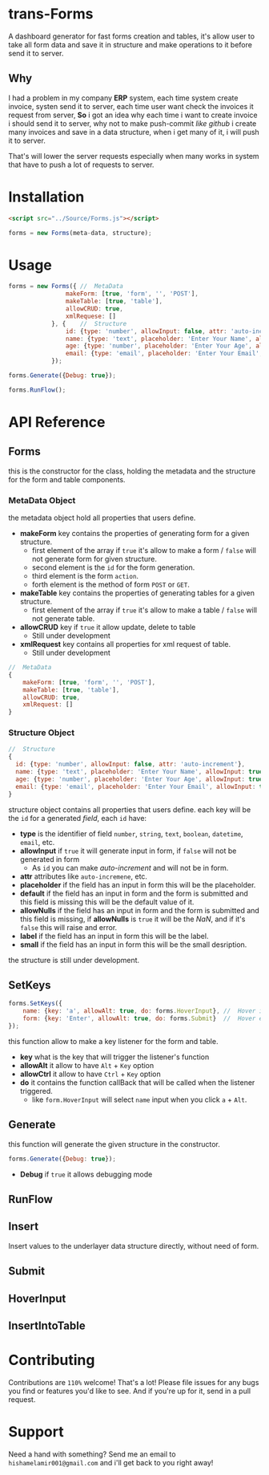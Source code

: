 # trans-Forms
A dashboard generator for fast forms creation and tables, it's allow user to take all form data and save it in structure and make operations to it before send it to server.

## Why
I had a problem in my company **ERP** system, each time system create invoice, systen send it to server, each time user want check the invoices it request from server, **So** i got an idea why each time i want to create invoice i should send it to server, why not to make push-commit *like github* i create many invoices and save in a data structure, when i get many of it, i will push it to server.

That's will lower the server requests especially when many works in system that have to push a lot of requests to server.

# Installation
```html
<script src="../Source/Forms.js"></script>
```

```js
forms = new Forms(meta-data, structure);
```
# Usage
```js
forms = new Forms({ //  MetaData
                makeForm: [true, 'form', '', 'POST'],
                makeTable: [true, 'table'],
                allowCRUD: true,
                xmlRequese: []
            }, {    //  Structure 
                id: {type: 'number', allowInput: false, attr: 'auto-increment'},
                name: {type: 'text', placeholder: 'Enter Your Name', allowInput: true, default: 'No Name', allowNulls:true, label: 'Name', small: 'the name you will use will appeare in your profile.'},
                age: {type: 'number', placeholder: 'Enter Your Age', allowInput: true, allowNulls: false, label: 'Age', small: 'Your age will be used for occasions'},
                email: {type: 'email', placeholder: 'Enter Your Email', allowInput: true, allowNulls: false, label: 'Email', small: 'We\'ll never share your email with anyone else.'}
            });

forms.Generate({Debug: true});

forms.RunFlow();
```
# API Reference

## Forms
this is the constructor for the class, holding the metadata and the structure for the form and table components.

### MetaData Object
the metadata object hold all properties that users define.
* **makeForm** key contains the properties of generating form for a given structure.
  * first element of the array if `true` it's allow to make a form / `false` will not generate form for given structure.
  * second element is the `id` for the form generation.
  * third element is the form `action`.
  * forth element is the method of form `POST` or `GET`.
* **makeTable** key contains the properties of generating tables for a given structure.
  * first element of the array if `true` it's allow to make a table / `false` will not generate table.
* **allowCRUD** key if `true` it allow update, delete to table
  * Still under development
* **xmlRequest** key contains all properties for xml request of table.
  * Still under development
```js
//  MetaData
{ 
    makeForm: [true, 'form', '', 'POST'],
    makeTable: [true, 'table'],
    allowCRUD: true,
    xmlRequest: []
}
```
### Structure Object

```js
//  Structure 
{
  id: {type: 'number', allowInput: false, attr: 'auto-increment'},
  name: {type: 'text', placeholder: 'Enter Your Name', allowInput: true, default: 'No Name', allowNulls:true, label: 'Name', small: 'the name you will use will appeare in your profile.'},
  age: {type: 'number', placeholder: 'Enter Your Age', allowInput: true, allowNulls: false, label: 'Age', small: 'Your age will be used for occasions'},
  email: {type: 'email', placeholder: 'Enter Your Email', allowInput: true, allowNulls: false, label: 'Email', small: 'We\'ll never share your email with anyone else.'}
}
```
structure object contains all properties that users define.
each key will be the `id` for a generated *field*, each `id` have:
* **type** is the identifier of field `number`, `string`, `text`, `boolean`, `datetime`, `email`, etc.
* **allowInput** if `true` it will generate input in form, if `false` will not be generated in form
  * As `id` you can make *auto-increment* and will not be in form.
* **attr** attributes like `auto-incremene`, etc.
* **placeholder** if the field has an input in form this will be the placeholder.
* **default** if the field has an input in form and the form is submitted and this field is missing this will be the default value of it.
* **allowNulls** if the field has an input in form and the form is submitted and this field is missing, if **allowNulls** is `true` it will be the *NaN*, and if it's `false` this will raise and error.
* **label** if the field has an input in form this will be the label.
* **small** if the field has an input in form this will be the small desription.

the structure is still under development.

## SetKeys
```js
forms.SetKeys({
    name: {key: 'a', allowAlt: true, do: forms.HoverInput}, //  Hover input name when pressing A+Alt
    form: {key: 'Enter', allowAlt: true, do: forms.Submit}  //  Hover element form when pressing Enter+Alt
});
```
this function allow to make a key listener for the form and table.

* **key** what is the key that will trigger the listener's function
* **allowAlt** it allow to have `Alt` + `Key` option
* **allowCtrl** it allow to have `Ctrl` + `Key` option
* **do** it contains the function callBack that will be called when the listener triggered.
  * like `form.HoverInput` will select `name` input when you click `a` + `Alt`.

## Generate
this function will generate the given structure in the constructor.
```js
forms.Generate({Debug: true});
```
* **Debug** if `true` it allows debugging mode

## RunFlow
## Insert
Insert values to the underlayer data structure directly, without need of form.

## Submit
## HoverInput
## InsertIntoTable

# Contributing
Contributions are `110%` welcome! That's a lot!
Please file issues for any bugs you find or features you'd like to see. And if you're up for it, send in a pull request.

# Support
Need a hand with something? Send me an email to `hishamelamir001@gmail.com` and i'll get back to you right away!
